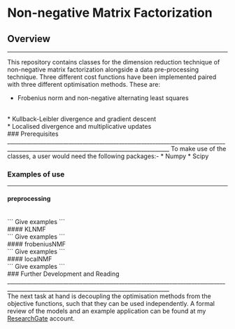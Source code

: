 # Non-negative Matrix Factorization

## Overview 
________________________________________________________________________________________________________________________________________
This repository contains classes for the dimension reduction technique of non-negative matrix factorization alongside a data pre-processing technique. Three different cost functions have been implemented paired with three different optimisation methods. These are:<br>
* Frobenius norm and non-negative alternating least squares 
<br>
* Kullback-Leibler divergence and gradient descent 
<br>
* Localised divergence and multiplicative updates
<br>
### Prerequisites
________________________________________________________________________________________________________________________________________
To make use of the classes, a user would need the following packages:-
* Numpy 
* Scipy

### Examples of use
_______________________________________________________________________________________________________________________________________
#### preprocessing
<br>
```
Give examples
```
<br>
#### KLNMF
<br>
```
Give examples
```
<br>
#### frobeniusNMF
<br>
```
Give examples
```
<br>
#### localNMF
<br>
```
Give examples
```
<br>
### Further Development and Reading
________________________________________________________________________________________________________________________________________
<br>
The next task at hand is decoupling the optimisation methods from the objective functions, such that they can be used independently. A formal review of the models and an example application can be found at my <a href="https://www.researchgate.net/publication/338197703_Non-negative_Matrix_Factorization">ResearchGate</a> account. 
